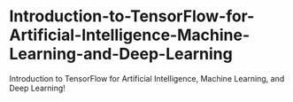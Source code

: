 # Introduction-to-TensorFlow-for-Artificial-Intelligence-Machine-Learning-and-Deep-Learning
 Introduction to TensorFlow for Artificial Intelligence, Machine Learning, and Deep Learning!

